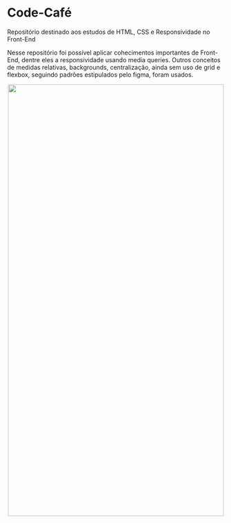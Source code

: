 # Code-Café
Repositório destinado aos estudos de HTML, CSS e Responsividade no Front-End

Nesse repositório foi possível aplicar cohecimentos importantes de Front-End, dentre eles a responsividade usando media queries.
Outros conceitos de medidas relativas, backgrounds, centralização, ainda sem uso de grid e flexbox, seguindo padrões estipulados pelo figma, foram usados.
<p align="center">
  <img width="500" height="1000" src="https://user-images.githubusercontent.com/65791228/198788922-df7ed823-616c-4a18-82ae-0aa3ff28c1de.png">
</p>




